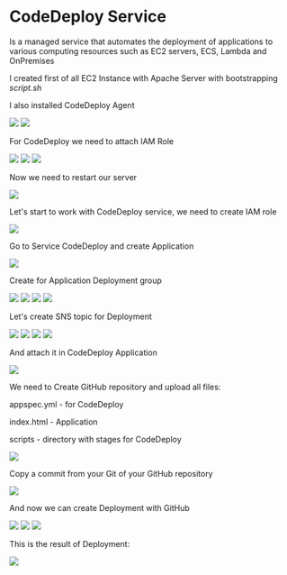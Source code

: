 # CodeDeploy Service
Is a managed service that automates the deployment of applications to various computing resources such as EC2 servers, ECS, Lambda and OnPremises

I created first of all EC2 Instance with Apache Server with bootstrapping *script.sh*

I also installed CodeDeploy Agent

<img src="https://github.com/MatveyGuralskiy/AWS/blob/main/CodeDeploy/Screens/Instance-1.png?raw=true">

<img src="https://github.com/MatveyGuralskiy/AWS/blob/main/CodeDeploy/Screens/Instance-2-Apache.png?raw=true">

For CodeDeploy we need to attach IAM Role

<img src="https://github.com/MatveyGuralskiy/AWS/blob/main/CodeDeploy/Screens/IAM-1-Instance.png?raw=true">

<img src="https://github.com/MatveyGuralskiy/AWS/blob/main/CodeDeploy/Screens/Instance-3-IAM.png?raw=true">

<img src="https://github.com/MatveyGuralskiy/AWS/blob/main/CodeDeploy/Screens/Instance-4-IAM.png?raw=true">

Now we need to restart our server

<img src="https://github.com/MatveyGuralskiy/AWS/blob/main/CodeDeploy/Screens/Instance-5-Restart.png?raw=true">

Let's start to work with CodeDeploy service, we need to create IAM role

<img src="https://github.com/MatveyGuralskiy/AWS/blob/main/CodeDeploy/Screens/IAM-2-CodeDeploy.png?raw=true">

Go to Service CodeDeploy and create Application

<img src="https://github.com/MatveyGuralskiy/AWS/blob/main/CodeDeploy/Screens/CodeDeploy-1.png?raw=true">

Create for Application Deployment group

<img src="https://github.com/MatveyGuralskiy/AWS/blob/main/CodeDeploy/Screens/CodeDeploy-2.png?raw=true">

<img src="https://github.com/MatveyGuralskiy/AWS/blob/main/CodeDeploy/Screens/CodeDeploy-3.png?raw=true">

<img src="https://github.com/MatveyGuralskiy/AWS/blob/main/CodeDeploy/Screens/CodeDeploy-4.png?raw=true">

<img src="https://github.com/MatveyGuralskiy/AWS/blob/main/CodeDeploy/Screens/CodeDeploy-5.png?raw=true">

Let's create SNS topic for Deployment

<img src="https://github.com/MatveyGuralskiy/AWS/blob/main/CodeDeploy/Screens/SNS-1.png?raw=true">

<img src="https://github.com/MatveyGuralskiy/AWS/blob/main/CodeDeploy/Screens/SNS-2.png?raw=true">

<img src="https://github.com/MatveyGuralskiy/AWS/blob/main/CodeDeploy/Screens/SNS-3.png?raw=true">

<img src="https://github.com/MatveyGuralskiy/AWS/blob/main/CodeDeploy/Screens/SNS-4.png?raw=true">

And attach it in CodeDeploy Application

<img src="https://github.com/MatveyGuralskiy/AWS/blob/main/CodeDeploy/Screens/CodeDeploy-8-SNS.png?raw=true">

We need to Create GitHub repository and upload all files:

appspec.yml - for CodeDeploy

index.html - Application

scripts - directory with stages for CodeDeploy

<img src="https://github.com/MatveyGuralskiy/AWS/blob/main/CodeDeploy/Screens/GitHub.png?raw=true">

Copy a commit from your Git of your GitHub repository

<img src="https://github.com/MatveyGuralskiy/AWS/blob/main/CodeDeploy/Screens/Git.png?raw=true">

And now we can create Deployment with GitHub

<img src="https://github.com/MatveyGuralskiy/AWS/blob/main/CodeDeploy/Screens/CodeDeploy-9-Deploy.png?raw=true">

<img src="https://github.com/MatveyGuralskiy/AWS/blob/main/CodeDeploy/Screens/CodeDeploy-10-Deploy.png?raw=true">

<img src="https://github.com/MatveyGuralskiy/AWS/blob/main/CodeDeploy/Screens/CodeDeploy-11-Deploy.png?raw=true">

This is the result of Deployment:

<img src="https://github.com/MatveyGuralskiy/AWS/blob/main/CodeDeploy/Screens/Website.png?raw=true">
